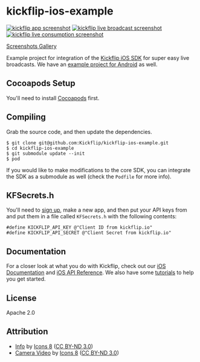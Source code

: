 kickflip-ios-example
====================

[![kickflip app screenshot](https://i.imgur.com/QPtggd9m.jpg)](https://i.imgur.com/QPtggd9.png)
[![kickflip live broadcast screenshot](https://i.imgur.com/VHB6iQQm.jpg)](https://i.imgur.com/VHB6iQQ.png)
[![kickflip live consumption screenshot](https://i.imgur.com/IZbiyhRm.jpg)](https://i.imgur.com/IZbiyhR.png)

[Screenshots Gallery](http://imgur.com/a/IwuZ7)

Example project for integration of the [Kickflip iOS SDK](https://github.com/Kickflip/kickflip-ios-sdk) for super easy live broadcasts. We have an [example project for Android](https://github.com/kickflip/kickflip-android-example) as well.
    
## Cocoapods Setup

You'll need to install [Cocoapods](http://cocoapods.org) first.
    
## Compiling

Grab the source code, and then update the dependencies.

	$ git clone git@github.com:Kickflip/kickflip-ios-example.git
    $ cd kickflip-ios-example
    $ git submodule update --init
    $ pod
    
If you would like to make modifications to the core SDK, you can integrate the SDK as a submodule as well (check the `Podfile` for more info).

## KFSecrets.h

You'll need to [sign up](https://kickflip.io), make a new app, and then put your API keys from  and put them in a file called `KFSecrets.h` with the following contents:

	#define KICKFLIP_API_KEY @"Client ID from kickflip.io"
	#define KICKFLIP_API_SECRET @"Client Secret from kickflip.io"
	
## Documentation

For a closer look at what you do with Kickflip, check out our [iOS Documentation](https://github.com/Kickflip/kickflip-docs/tree/master/ios) and [iOS API Reference](http://cocoadocs.org/docsets/Kickflip/). We also have some [tutorials](https://github.com/Kickflip/kickflip-docs) to help you get started.

## License

Apache 2.0

## Attribution

* [Info](http://icons8.com/icons/#!/77/info) by [Icons 8](http://icons8.com) ([CC BY-ND 3.0](http://creativecommons.org/licenses/by-nd/3.0/))
* [Camera Video](https://www.iconfinder.com/icons/172629/camera_video_icon) by [Icons 8](http://icons8.com) ([CC BY-ND 3.0](http://creativecommons.org/licenses/by-nd/3.0/))